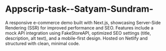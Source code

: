 # Appscrip-task--Satyam-Sundram-
A responsive e-commerce demo built with Next.js, showcasing Server-Side Rendering (SSR) for improved performance and SEO. Features include a mock API integration using FakeStoreAPI, optimized SEO settings (title, description, alt text), and a mobile-first design. Hosted on Netlify and structured with clean, minimal code.
